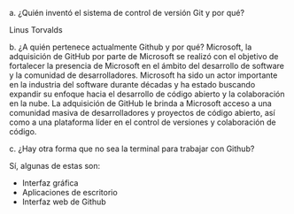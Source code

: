 a. ¿Quién inventó el sistema de control de versión Git y por qué?

Linus Torvalds

b. ¿A quién pertenece actualmente Github y por qué? 
Microsoft, la adquisición de GitHub por parte de Microsoft se realizó con el objetivo de fortalecer la presencia de Microsoft en el ámbito del desarrollo de software y la comunidad de desarrolladores. Microsoft ha sido un actor importante en la industria del software durante décadas y ha estado buscando expandir su enfoque hacia el desarrollo de código abierto y la colaboración en la nube. La adquisición de GitHub le brinda a Microsoft acceso a una comunidad masiva de desarrolladores y proyectos de código abierto, así como a una plataforma líder en el control de versiones y colaboración de código.

c. ¿Hay otra forma que no sea la terminal para trabajar con Github?

Sí, algunas de estas son:
- Interfaz gráfica
- Aplicaciones de escritorio
- Interfaz web de Github